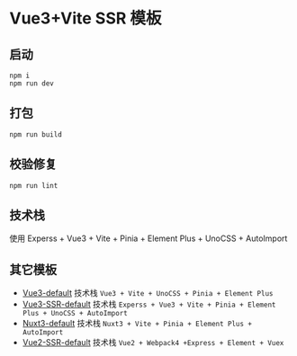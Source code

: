 # Vue3+Vite SSR 模板

## 启动
```
npm i
npm run dev
```
## 打包
```
npm run build
```
## 校验修复
```
npm run lint
```
## 技术栈
使用 Experss + Vue3 + Vite + Pinia + Element Plus + UnoCSS + AutoImport

## 其它模板
- [Vue3-default](https://github.com/W1ping/Vue3-default) 技术栈 `Vue3 + Vite + UnoCSS + Pinia + Element Plus `
- [Vue3-SSR-default](https://github.com/W1ping/Vue3-SSR-default) 技术栈 `Experss + Vue3 + Vite + Pinia + Element Plus + UnoCSS + AutoImport`
- [Nuxt3-default](https://github.com/W1ping/Nuxt3-default) 技术栈 `Nuxt3 + Vite + Pinia + Element Plus + AutoImport `
- [Vue2-SSR-default](https://github.com/W1ping/Vue2-SSR-default) 技术栈 `Vue2 + Webpack4 +Express + Element + Vuex`


